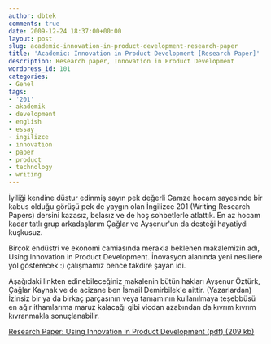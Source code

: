 ```yaml
---
author: dbtek
comments: true
date: 2009-12-24 18:37:00+00:00
layout: post
slug: academic-innovation-in-product-development-research-paper
title: 'Academic: Innovation in Product Development [Research Paper]'
description: Research paper, Innovation in Product Development
wordpress_id: 101
categories:
- Genel
tags:
- '201'
- akademik
- development
- english
- essay
- ingilizce
- innovation
- paper
- product
- technology
- writing
---
```


İyiliği kendine düstur edinmiş sayın pek değerli Gamze hocam sayesinde bir kabus olduğu görüşü pek de yaygın olan İngilizce 201 (Writing Research Papers) dersini kazasız, belasız ve de hoş sohbetlerle atlattık. En az hocam kadar tatlı grup arkadaşlarım Çağlar ve Ayşenur'un da desteği hayatiydi kuşkusuz.

Birçok endüstri ve ekonomi camiasında merakla beklenen makalemizin adı, Using Innovation in Product Development. İnovasyon alanında yeni nesillere yol gösterecek :) çalışmamız bence takdire şayan idi.

Aşağıdaki linkten edinebileceğiniz makalenin bütün hakları Ayşenur Öztürk, Çağlar Kaynak ve de acizane ben İsmail Demirbilek'e aittir. (Yazarlardan) İzinsiz bir ya da birkaç parçasının veya tamamının kullanılmaya teşebbüsü en ağır ithamlarıma maruz kalacağı gibi vicdan azabından da kıvrım kıvrım kıvranmakla sonuçlanabilir.

[Research Paper: Using Innovation in Product Development (pdf) (209 kb)](http://www.students.itu.edu.tr/%7Edemirbilek/academic/Using_Innovation_in_Product_Development.pdf)
